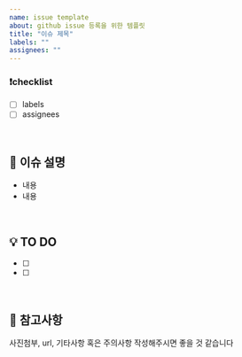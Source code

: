 ```yaml
---
name: issue template
about: github issue 등록을 위한 템플릿
title: "이슈 제목"
labels: ""
assignees: ""
---
```


### ❗️checklist

- [ ] labels
- [ ] assignees

<br>

## 📝 이슈 설명

- 내용
- 내용

<br>

## 💡 TO DO

- [ ]
- [ ]

<br>

## 📌 참고사항

사진첨부, url, 기타사항 혹은 주의사항 작성해주시면 좋을 것 같습니다
